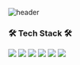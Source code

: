 ![header](https://capsule-render.vercel.app/api?type=soft&color=auto&height=150&section=header&text=SUNGHOONJO&fontSize=70&)


### 🛠 Tech Stack 🛠

<img src="https://img.shields.io/badge/HTML5-E34F26?style=flat-square&logo=HTML5&logoColor=white"/></a>
<img src="https://img.shields.io/badge/css-1572B6?style=flat-square&logo=css3&logoColor=white"/></a>
<img src="https://img.shields.io/badge/Javascript-ffb13b?style=flat-square&logo=javascript&logoColor=white"/></a>
<img src="https://img.shields.io/badge/React-61DAFB?style=flat-square&logo=React&logoColor=white"/>
<img src="https://img.shields.io/badge/firebase-FFCA28?style=flat-square&logo=firebase&logoColor=white">
<img src="https://img.shields.io/badge/sass-7952B3?style=flat-square&logo=sass&logoColor=white">
